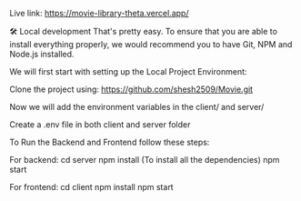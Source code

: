 
Live link: https://movie-library-theta.vercel.app/

🛠️ Local development
That's pretty easy. To ensure that you are able to install everything properly, we would recommend you to have Git, NPM and Node.js installed.

We will first start with setting up the Local Project Environment:

Clone the project using: https://github.com/shesh2509/Movie.git

Now we will add the environment variables in the client/ and server/

Create a .env file in both client and server folder

To Run the Backend and Frontend follow these steps:

For backend:
cd server
npm install (To install all the dependencies)
npm start

For frontend:
cd client
npm install
npm start

